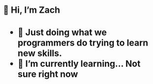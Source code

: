 <h1>👋 Hi, I’m Zach<h1>
<ul>
  <li>👀 Just doing what we programmers do trying to learn new skills.</li>
  <li>🌱 I’m currently learning... Not sure right now</li>
</ul>
